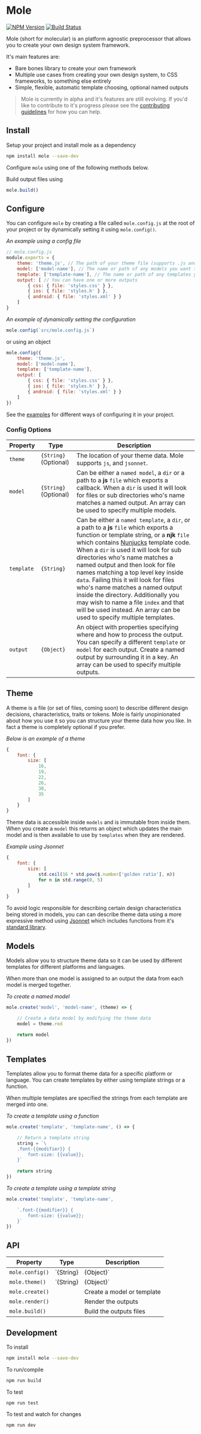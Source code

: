 # Mole

[![NPM Version][npm-img]][npm-url] [![Build Status][cli-img]][cli-url]

Mole (short for molecular) is an platform agnostic preprocessor that allows you to create your own design system framework.

It's main features are:

- Bare bones library to create your own framework
- Multiple use cases from creating your own design system, to CSS frameworks, to something else entirely
- Simple, flexible, automatic template choosing, optional named outputs

> Mole is currently in alpha and it's features are still evolving. If you'd like to contribute to it's progress please see the [contributing guidelines](./CONTRIBUTING.md) for how you can help.

## Install

Setup your project and install mole as a dependency

```bash
npm install mole --save-dev
``` 

Configure `mole` using one of the following methods below.

Build output files using

```js
mole.build()
``` 

## Configure

You can configure `mole` by creating a file called `mole.config.js` at the root of your project or by dynamically setting it using `mole.config()`.

*An example using a config file*

```js
// mole.config.js
module.exports = {
    theme: 'theme.js', // The path of your theme file (supports .js and .jsonnet) 
    model: ['model-name'], // The name or path of any models you want to use (optional)
    template: ['template-name'], // The name or path of any templates you want to use
    output: [ // You can have one or more outputs
        { css: { file: 'styles.css' } }, 
        { ios: { file: 'styles.h' } },
        { android: { file: 'styles.xml' } }
    ]
}
```

*An example of dynamically setting the configuration*

```js
mole.config(`src/mole.config.js`)
```

or using an object

```js
mole.config({
    theme: 'theme.js',
    model: ['model-name'],
    template: ['template-name'],
    output: [
        { css: { file: 'styles.css' } }, 
        { ios: { file: 'styles.h' } },
        { android: { file: 'styles.xml' } }
    ]
})
```

See the [examples]() for different ways of configuring it in your project.

### Config Options

| Property   | Type                               | Description                                                                                                                                                                                                                                                                                                                                                                                                                                                                                                                                                                                                         |
| ---------- | ---------------------------------- | ------------------------------------------------------------------------------------------------------------------------------------------------------------------------------------------------------------------------------------------------------------------------------------------------------------------------------------------------------------------------------------------------------------------------------------------------------------------------------------------------------------------------------------------------------------------------------------------------------------------- |
| `theme`    | <nobr>`{String}` (Optional)</nobr> | The location of your theme data. Mole supports `js`, and `jsonnet`.                                                                                                                                                                                                                                                                                                                                                                                                                                                                                                                                                 |
| `model`    | <nobr>`{String}` (Optional)</nobr> | Can be either a `named model`, a `dir` or a path to a __js__ `file` which exports a callback. When a `dir` is used it will look for files or sub directories who's name matches a named output. An array can be used to specify multiple models.                                                                                                                                                                                                                                                                                                                                                                    |
| `template` | <nobr>`{String}`</nobr>            | Can be either a `named template`, a `dir`, or a path to a __js__ `file` which exports a function or template string, or a __njk__ `file` which contains [Nunjucks](https://mozilla.github.io/nunjucks/) template code. When a `dir` is used it will look for sub directories who's name matches a named output and then look for file names matching a top level key inside `data`. Failing this it will look for files who's name matches a named output inside the directory. Additionally you may wish to name a file `index` and that will be used instead. An array can be used to specify multiple templates. |
| `output`   | <nobr>`{Object}`</nobr>            | An object with properties specifying where and how to process the output. You can specify a different `template` or `model` for each output. Create a named output by surrounding it in a key. An array can be used to specify multiple outputs.                                                                                                                                                                                                                                                                                                                                                                    |


## Theme

A theme is a file (or set of files, coming soon) to describe different design decisions, characteristics, traits or tokens. Mole is fairly unopinionated about how you use it so you can structure your theme data how you like. In fact a theme is completely optional if you prefer.

*Below is an example of a theme*

```js
{
    font: {
        size: [
            16,
            19,
            22,
            26,
            30,
            35
        ]
    }
}
```

Theme data is accessible inside `models` and is immutable from inside them. When you create a `model` this returns an object which updates the main model and is then available to use by `templates` when they are rendered.

*Example using Jsonnet*

```js
{
    font: {
        size: [
            std.ceil(16 * std.pow($.number['golden ratio'], n))
            for n in std.range(0, 5)
        ]
    }
}
```

To avoid logic responsible for describing certain design characteristics being stored in models, you can can describe theme data using a more expressive method using [Jsonnet]() which includes functions from it's [standard library]().

## Models

Models allow you to structure theme data so it can be used by different templates for different platforms and languages.

When more than one model is assigned to an output the data from each model is merged together.

*To create a named model*

```js
mole.create('model', 'model-name', (theme) => {

    // Create a data model by modifying the theme data
    model = theme.red
    
    return model
})
```

## Templates

Templates allow you to format theme data for a specific platform or language. You can create templates by either using template strings or a function.

When multiple templates are specified the strings from each template are merged into one.

*To create a template using a function*

```js
mole.create('template', 'template-name', () => {

    // Return a template string 
    string = `\
    .font-{{modifier}} {
        font-size: {{value}};
    }`
    
    return string
})
```

*To create a template using a template string*

```js
mole.create('template', 'template-name',

    `.font-{{modifier}} {
        font-size: {{value}};
    }`
})
```
## API

| Property        | Type                  | Description                  |
| --------------- | --------------------- | ---------------------------- |
| `mole.config()` | `{String} | {Object}` | Set the configuration        |
| `mole.theme()`  | `{String} | {Object}` | Set or update the theme data |
| `mole.create()` |                       | Create a model or template   |
| `mole.render()` |                       | Render the outputs           |
| `mole.build()`  |                       | Build the outputs files      |


## Development

To install

```bash
npm install mole --save-dev
```

To run/compile

```bash
npm run build
```

To test

```
npm run test
```

To test and watch for changes

```
npm run dev
```

[cli-img]: https://img.shields.io/travis/limitlessloop/mole.svg
[cli-url]: https://travis-ci.org/limitlessloop/mole
[npm-img]: https://img.shields.io/npm/v/mole.svg
[npm-url]: https://www.npmjs.com/package/mole
